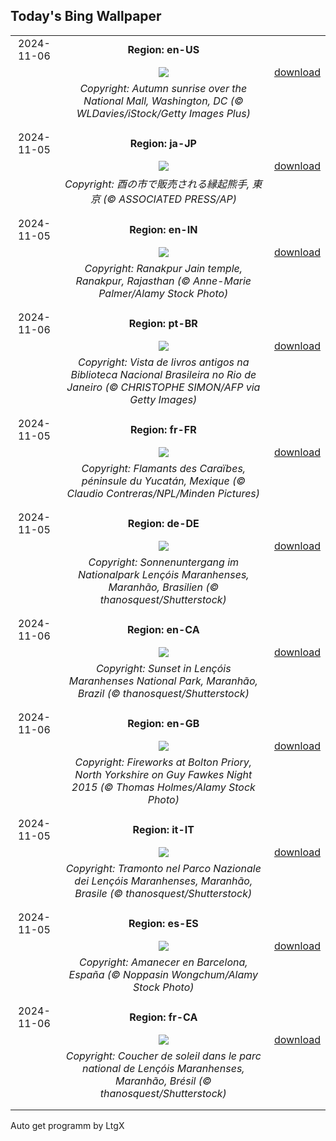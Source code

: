 ## Today's Bing Wallpaper
|      |      |      |
| :----: | :----: | :----: |
|2024-11-06|**Region: en-US**||
||![](https://www.bing.com/th?id=OHR.DCSunrise_EN-US2459275186_UHD.jpg&pid=hp&w=1152&h=648&rs=1&c=4)| [download](https://www.bing.com/th?id=OHR.DCSunrise_EN-US2459275186_UHD.jpg)|
||*Copyright: Autumn sunrise over the National Mall, Washington, DC (© WLDavies/iStock/Getty Images Plus)*
||
|||
|2024-11-05|**Region: ja-JP**||
||![](https://www.bing.com/th?id=OHR.Torinoichi2024_JA-JP3936994887_UHD.jpg&pid=hp&w=1152&h=648&rs=1&c=4)| [download](https://www.bing.com/th?id=OHR.Torinoichi2024_JA-JP3936994887_UHD.jpg)|
||*Copyright: 酉の市で販売される縁起熊手, 東京 (© ASSOCIATED PRESS/AP)*
||
|||
|2024-11-05|**Region: en-IN**||
||![](https://www.bing.com/th?id=OHR.AdinathTemple_EN-IN6085140917_UHD.jpg&pid=hp&w=1152&h=648&rs=1&c=4)| [download](https://www.bing.com/th?id=OHR.AdinathTemple_EN-IN6085140917_UHD.jpg)|
||*Copyright: Ranakpur Jain temple, Ranakpur, Rajasthan (© Anne-Marie Palmer/Alamy Stock Photo)*
||
|||
|2024-11-06|**Region: pt-BR**||
||![](https://www.bing.com/th?id=OHR.DiadaLinguaPortuguesa_PT-BR1619682232_UHD.jpg&pid=hp&w=1152&h=648&rs=1&c=4)| [download](https://www.bing.com/th?id=OHR.DiadaLinguaPortuguesa_PT-BR1619682232_UHD.jpg)|
||*Copyright: Vista de livros antigos na Biblioteca Nacional Brasileira no Rio de Janeiro (© CHRISTOPHE SIMON/AFP via Getty Images)*
||
|||
|2024-11-05|**Region: fr-FR**||
||![](https://www.bing.com/th?id=OHR.YucatanFlamingos_FR-FR7541144444_UHD.jpg&pid=hp&w=1152&h=648&rs=1&c=4)| [download](https://www.bing.com/th?id=OHR.YucatanFlamingos_FR-FR7541144444_UHD.jpg)|
||*Copyright: Flamants des Caraïbes, péninsule du Yucatán, Mexique (© Claudio Contreras/NPL/Minden Pictures)*
||
|||
|2024-11-05|**Region: de-DE**||
||![](https://www.bing.com/th?id=OHR.LencoisMaranhao_DE-DE9846218597_UHD.jpg&pid=hp&w=1152&h=648&rs=1&c=4)| [download](https://www.bing.com/th?id=OHR.LencoisMaranhao_DE-DE9846218597_UHD.jpg)|
||*Copyright: Sonnenuntergang im Nationalpark Lençóis Maranhenses, Maranhão, Brasilien (© thanosquest/Shutterstock)*
||
|||
|2024-11-06|**Region: en-CA**||
||![](https://www.bing.com/th?id=OHR.LencoisMaranhao_EN-CA5418331666_UHD.jpg&pid=hp&w=1152&h=648&rs=1&c=4)| [download](https://www.bing.com/th?id=OHR.LencoisMaranhao_EN-CA5418331666_UHD.jpg)|
||*Copyright: Sunset in Lençóis Maranhenses National Park, Maranhão, Brazil (© thanosquest/Shutterstock)*
||
|||
|2024-11-06|**Region: en-GB**||
||![](https://www.bing.com/th?id=OHR.GuyFawkes2024_EN-GB5116542164_UHD.jpg&pid=hp&w=1152&h=648&rs=1&c=4)| [download](https://www.bing.com/th?id=OHR.GuyFawkes2024_EN-GB5116542164_UHD.jpg)|
||*Copyright: Fireworks at Bolton Priory, North Yorkshire on Guy Fawkes Night 2015 (© Thomas Holmes/Alamy Stock Photo)*
||
|||
|2024-11-05|**Region: it-IT**||
||![](https://www.bing.com/th?id=OHR.LencoisMaranhao_IT-IT2693599851_UHD.jpg&pid=hp&w=1152&h=648&rs=1&c=4)| [download](https://www.bing.com/th?id=OHR.LencoisMaranhao_IT-IT2693599851_UHD.jpg)|
||*Copyright: Tramonto nel Parco Nazionale dei Lençóis Maranhenses, Maranhão, Brasile (© thanosquest/Shutterstock)*
||
|||
|2024-11-05|**Region: es-ES**||
||![](https://www.bing.com/th?id=OHR.SmartCityExpoBarcelona_ES-ES0874398191_UHD.jpg&pid=hp&w=1152&h=648&rs=1&c=4)| [download](https://www.bing.com/th?id=OHR.SmartCityExpoBarcelona_ES-ES0874398191_UHD.jpg)|
||*Copyright: Amanecer en Barcelona, España (© Noppasin Wongchum/Alamy Stock Photo)*
||
|||
|2024-11-06|**Region: fr-CA**||
||![](https://www.bing.com/th?id=OHR.LencoisMaranhao_FR-CA9225991831_UHD.jpg&pid=hp&w=1152&h=648&rs=1&c=4)| [download](https://www.bing.com/th?id=OHR.LencoisMaranhao_FR-CA9225991831_UHD.jpg)|
||*Copyright: Coucher de soleil dans le parc national de Lençóis Maranhenses, Maranhão, Brésil (© thanosquest/Shutterstock)*
||
|||

Auto get programm by LtgX
